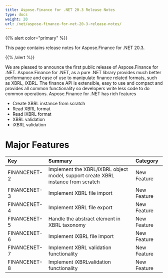 ```yaml
---
title: Aspose.Finance for .NET 20.3 Release Notes
type: docs
weight: 20
url: /net/aspose-finance-for-net-20-3-release-notes/
---
```


{{% alert color="primary" %}} 

This page contains release notes for Aspose.Finance for .NET 20.3.

{{% /alert %}} 

We are pleased to announce the first public release of Aspose.Finance for .NET. Aspose.Finance for .NET, as a pure .NET library provides much better performance and ease of use to manipulate finance related formats, such as XBRL, iXBRL. The finance API is extensible, easy to use and compact and provides all common functionality so developers write less code to do common operations.
Aspose.Finance for .NET has rich features

- Create XBRL instance from scratch
- Read XBRL format
- Read iXBRL format
- XBRL validation
- iXBRL validation
# **Major Features**

|**Key**|**Summary**|**Category**|
| :- | :- | :- |
|FINANCENET-2|Implement the XBRL/iXBRL object model, support create XBRL instance from scratch|New Feature|
|FINANCENET-3|Implement XBRL file import|New Feature|
|FINANCENET-4|Implement XBRL file export|New Feature|
|FINANCENET-5|Handle the abstract element in XBRL taxonomy|New Feature|
|FINANCENET-6|Implement iXBRL file import|New Feature|
|FINANCENET-7|Implement XBRL validation functionality|New Feature|
|FINANCENET-8|Implement iXBRLvalidation functionality|New Feature|

